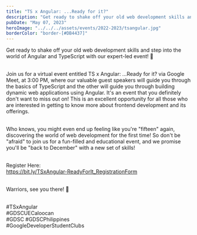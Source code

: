```yaml
---
title: "TS x Angular: ...Ready for it?"
description: "Get ready to shake off your old web development skills and step into the world of Angular and TypeScript with our expert-led event! 💯"
pubDate: "May 07, 2023"
heroImage: "../../../assets/events/2022-2023/tsangular.jpg"
borderColor: "border-[#DB4437]"
---
```


Get ready to shake off your old web development skills and step into the world of Angular and TypeScript with our expert-led event! 💯 <br /><br />

Join us for a virtual event entitled TS x Angular: ...Ready for it? via Google Meet, at 3:00 PM, where our valuable guest speakers will guide you through the basics of TypeScript and the other will guide you through building dynamic web applications using Angular. It's an event that you definitely don't want to miss out on! This is an excellent opportunity for all those who are interested in getting to know more about frontend development and its offerings. <br /><br />

Who knows, you might even end up feeling like you're "fifteen" again, discovering the world of web development for the first time! So don't be "afraid" to join us for a fun-filled and educational event, and we promise you'll be "back to December" with a new set of skills! <br /><br />

Register Here: <br />
https://bit.ly/TSxAngular-ReadyForIt_RegistrationForm <br /><br />

Warriors, see you there! 🎉 <br /><br />

#TSxAngular <br />
#GDSCUECaloocan <br />
#GDSC #GDSCPhilippines <br />
#GoogleDeveloperStudentClubs
